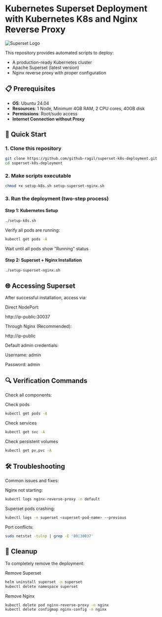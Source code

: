 # Kubernetes Superset Deployment with Kubernetes K8s and Nginx Reverse Proxy

![Superset Logo](https://superset.apache.org/img/superset-logo-horiz-apache.svg)

This repository provides automated scripts to deploy:
- A production-ready Kubernetes cluster
- Apache Superset (latest version)
- Nginx reverse proxy with proper configuration

## 📋 Prerequisites

- **OS**: Ubuntu 24.04 
- **Resources**: 1 Node, Minimum 4GB RAM, 2 CPU cores, 40GB disk
- **Permissions**: Root/sudo access
- **Internet Connection without Proxy**

## 🚀 Quick Start

### 1. Clone this repository
```bash
git clone https://github.com/github-ragil/superset-k8s-deployment.git
cd superset-k8s-deployment
```
### 2. Make scripts executable
```bash
chmod +x setup-k8s.sh setup-superset-nginx.sh
```

### 3. Run the deployment (two-step process)
#### Step 1: Kubernetes Setup
```bash
./setup-k8s.sh
```
Verify all pods are running:

```bash
kubectl get pods -A
```
Wait until all pods show "Running" status

#### Step 2: Superset + Nginx Installation
```bash
./setup-superset-nginx.sh
```

## 🌐 Accessing Superset
After successful installation, access via:

Direct NodePort:

http://ip-public:30037

Through Nginx (Recommended):

http://ip-public

Default admin credentials:

Username: admin

Password: admin

## 🔍 Verification Commands
Check all components:

Check pods
```bash
kubectl get pods -A
```
Check services
```bash
kubectl get svc -A
```

Check persistent volumes
```bash
kubectl get pv,pvc -A
```

## 🛠️ Troubleshooting
Common issues and fixes:

Nginx not starting:

```bash
kubectl logs nginx-reverse-proxy -n default
```

Superset pods crashing:

```bash
kubectl logs -n superset <superset-pod-name> --previous
```
Port conflicts:

```bash
sudo netstat -tulnp | grep -E '80|30037'
```
## 🧹 Cleanup
To completely remove the deployment:


Remove Superset
```bash
helm uninstall superset -n superset
kubectl delete namespace superset
```

Remove Nginx
```bash
kubectl delete pod nginx-reverse-proxy -n nginx
kubectl delete configmap nginx-config -n nginx
```
